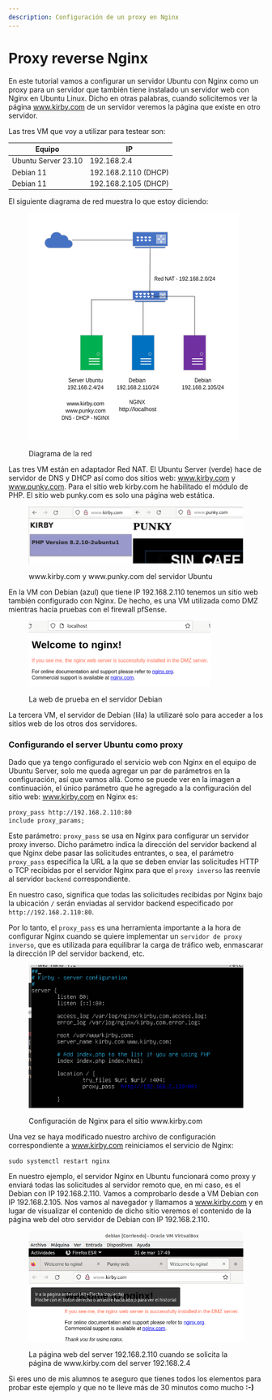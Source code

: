 ```yaml
---
description: Configuración de un proxy en Nginx
---
```


# Proxy reverse Nginx

En este tutorial vamos a configurar un servidor Ubuntu con Nginx como un proxy para un servidor que también tiene instalado un servidor web con Nginx en Ubuntu Linux. Dicho en otras palabras, cuando solicitemos ver la página www.kirby.com de un servidor veremos la página que existe en otro servidor.

Las tres VM que voy a utilizar para testear son:

| Equipo              | IP                   |
| ------------------- | -------------------- |
| Ubuntu Server 23.10 | 192.168.2.4          |
| Debian 11           | 192.168.2.110 (DHCP) |
| Debian 11           | 192.168.2.105 (DHCP) |

El siguiente diagrama de red muestra lo que estoy diciendo:

<figure><img src="../../.gitbook/assets/image (1) (1) (1) (1) (1) (1) (1) (1) (1) (1).png" alt=""><figcaption><p>Diagrama de la red</p></figcaption></figure>

Las tres VM  están en adaptador Red NAT. El Ubuntu Server (verde) hace de servidor de DNS y DHCP así como dos sitios web: www.kirby.com y www.punky.com.  Para el sitio web kirby.com he habilitado el módulo de PHP. El sitio web punky.com es solo una página web estática.&#x20;

<figure><img src="../../.gitbook/assets/image (5) (1) (1) (1) (1) (1).png" alt=""><figcaption><p>www.kirby.com y www.punky.com del servidor Ubuntu</p></figcaption></figure>

En la VM con Debian (azul) que tiene IP 192.168.2.110 tenemos un sitio web también configurado con Nginx. De hecho, es una VM utilizada como DMZ mientras hacía pruebas con el firewall pfSense.

<figure><img src="../../.gitbook/assets/image (6) (1) (1) (1) (1).png" alt="" width="359"><figcaption><p>La web de prueba en el servidor Debian</p></figcaption></figure>

La tercera VM, el servidor de Debian (lila) la utilizaré solo para acceder a los sitios web de los otros dos servidores.

### Configurando el server Ubuntu como proxy

Dado que ya tengo configurado el servicio web con Nginx en el equipo de Ubuntu Server, solo me queda agregar un par de parámetros en la configuración, así que vamos allá. Como se puede ver en la imagen a continuación, el único parámetro que he agregado a la configuración del sitio web: www.kirby.com en Nginx es:

```
proxy_pass http://192.168.2.110:80
include proxy_params;
```

Este parámetro: `proxy_pass` se usa en Nginx para configurar un servidor proxy inverso. Dicho  parámetro indica la dirección del servidor backend al que Nginx debe pasar las solicitudes entrantes, o sea, el parámetro `proxy_pass` especifica la URL a la que se deben enviar las solicitudes HTTP o TCP recibidas por el servidor Nginx para que el `proxy inverso` las reenvíe al servidor `backend` correspondiente.&#x20;

En nuestro caso, significa que todas las solicitudes recibidas por Nginx bajo la ubicación `/` serán enviadas al servidor backend especificado por `http://192.168.2.110:80`.

Por lo tanto, el `proxy_pass` es una herramienta  importante a la hora de configurar Nginx cuando se quiere implementar un `servidor de proxy inverso`, que  es utilizada para equilibrar la carga de tráfico web, enmascarar la dirección IP del servidor backend, etc.

<figure><img src="../../.gitbook/assets/image (3) (1) (1) (1) (1) (1) (1).png" alt=""><figcaption><p>Configuración de Nginx para el sitio www.kirby.com</p></figcaption></figure>

Una vez se haya modificado nuestro archivo de configuración correspondiente a www.kirby.com reiniciamos el servicio de Nginx:

```
sudo systemctl restart nginx
```

En nuestro ejemplo, el servidor Nginx en Ubuntu funcionará como proxy y enviará todas las solicitudes al servidor remoto que, en mi caso, es el Debian con IP 192.168.2.110. Vamos a comprobarlo desde a VM Debian con IP 192.168.2.105. Nos vamos al navegador y llamamos a www.kirby.com y en lugar de visualizar el contenido de dicho sitio veremos el contenido de la página web del otro servidor de Debian con IP 192.168.2.110.&#x20;

<figure><img src="../../.gitbook/assets/image (4) (1) (1) (1) (1) (1) (1).png" alt=""><figcaption><p>La página web del server 192.168.2.110 cuando se solicita la página de www.kirby.com del server 192.168.2.4</p></figcaption></figure>

Si eres uno de mis alumnos te aseguro que tienes todos los elementos para probar este ejemplo y que no te lleve más de 30 minutos como mucho **:-)**


